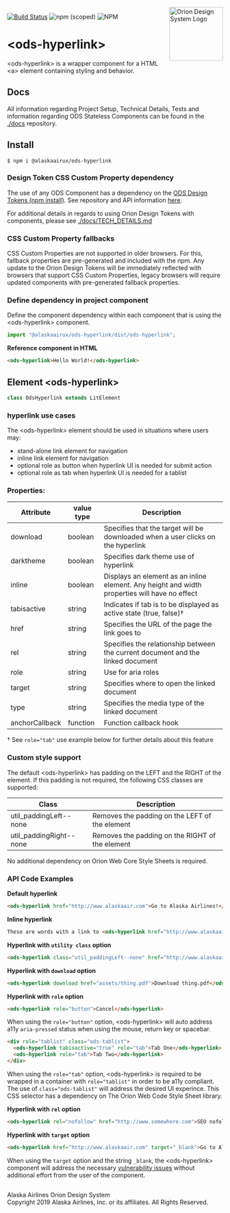 <img src="https://resource.alaskaair.net/-/media/2C1969F8FB244C919205CD48429C13AC" alt="Orion Design System Logo" title="Be the change you want to see" width="125" align="right" />

[![Build Status](https://travis-ci.org/AlaskaAirlines/OrionStatelessComponents__ods-hyperlink.svg?branch=master)](https://travis-ci.org/AlaskaAirlines/OrionStatelessComponents__ods-hyperlink)
![npm (scoped)](https://img.shields.io/npm/v/@alaskaairux/ods-hyperlink.svg?color=orange)
![NPM](https://img.shields.io/npm/l/@alaskaairux/ods-hyperlink.svg?color=blue)

# \<ods-hyperlink>

\<ods-hyperlink> is a wrapper component for a HTML \<a> element containing styling and behavior.

## Docs

All information regarding Project Setup, Technical Details, Tests and information regarding ODS Stateless Components can be found in the [./docs](https://github.com/AlaskaAirlines/OrionStatelessComponents__docs) repository.

## Install

```shell
$ npm i @alaskaairux/ods-hyperlink
```

### Design Token CSS Custom Property dependency

The use of any ODS Component has a dependency on the [ODS Design Tokens (npm install)](https://www.npmjs.com/package/@alaskaairux/orion-design-tokens). See repository and API information [here](https://github.com/AlaskaAirlines/OrionDesignTokens).

For additional details in regards to using Orion Design Tokens with components, please see [./docs/TECH_DETAILS.md](https://github.com/AlaskaAirlines/OrionStatelessComponents__docs/blob/master/docs/TECH_DETAILS.md)

### CSS Custom Property fallbacks

CSS Custom Properties are not supported in older browsers. For this, fallback properties are pre-generated and included with the npm. Any update to the Orion Design Tokens will be immediately reflected with browsers that support CSS Custom Properties, legacy browsers will require updated components with pre-generated fallback properties.

### Define dependency in project component

Define the component dependency within each component that is using the \<ods-hyperlink> component.

```javascript
import "@alaskaairux/ods-hyperlink/dist/ods-hyperlink";
```

**Reference component in HTML**

```html
<ods-hyperlink>Hello World!</ods-hyperlink>
```

## Element \<ods-hyperlink>

```javascript
class OdsHyperlink extends LitElement
```

### hyperlink use cases

The \<ods-hyperlink> element should be used in situations where users may:

* stand-alone link element for navigation
* inline link element for navigation
* optional role as button when hyperlink UI is needed for submit action
* optional role as tab when hyperlink UI is needed for a tablist

### Properties:

| Attribute | value type | Description |
|----|----|----|
| download | boolean | Specifies that the target will be downloaded when a user clicks on the hyperlink |
| darktheme | boolean | Specifies dark theme use of hyperlink |
| inline | boolean | Displays an element as an inline element. Any height and width properties will have no effect |
| tabisactive | string | Indicates if tab is to be displayed as active state (true, false)† |
| href | string | Specifies the URL of the page the link goes to |
| rel | string | Specifies the relationship between the current document and the linked document |
| role | string | Use for aria roles |
| target | string | Specifies where to open the linked document |
| type | string | Specifies the media type of the linked document |
| anchorCallback | function | Function callback hook |

† See `role="tab"` use example below for further details about this feature

### Custom style support 

The default \<ods-hyperlink> has padding on the LEFT and the RIGHT of the element. If this padding is not required, the following CSS classes are supported:

| Class | Description |
|---|---|
| util_paddingLeft--none | Removes the padding on the LEFT of the element |
| util_paddingRight--none | Removes the padding on the RIGHT of the element |

No additional dependency on Orion Web Core Style Sheets is required.

### API Code Examples

**Default hyperlink**

```html
<ods-hyperlink href="http://www.alaskaair.com">Go to Alaska Airlines!</ods-hyperlink>
```

**Inline hyperlink**

```html
These are words with a link to <ods-hyperlink href="http://www.alaskaair.com" inline>Go to Alaska Airlines!</ods-hyperlink> and then show more words!
```

**Hyperlink with `utility class` option**

```html
<ods-hyperlink class="util_paddingLeft--none" href="http://www.alaskaair.com">Go to Alaska Airlines!</ods-hyperlink>
```

**Hyperlink with `download` option**

```html
<ods-hyperlink download href="assets/thing.pdf">Download thing.pdf</ods-hyperlink>
```

**Hyperlink with `role` option**

```html
<ods-hyperlink role="button">Cancel</ods-hyperlink>
```

When using the `role="button"` option, \<ods-hyperlink> will auto address a11y `aria-pressed` status when using the mouse, return key or spacebar.

```html
<div role="tablist" class="ods-tablist">
  <ods-hyperlink tabisactive="true" role="tab">Tab One</ods-hyperlink>
  <ods-hyperlink role="tab">Tab Two</ods-hyperlink>
</div>
```

When using the `role="tab"` option, \<ods-hyperlink> is required to be wrapped in a container with `role="tablist"` in order to be a11y compliant. The use of `class="ods-tablist"` will address the desired UI experince. This CSS selector has a dependency on The Orion Web Code Style Sheet library.

**Hyperlink with `rel` option**

```html
<ods-hyperlink rel="nofollow" href="http://www.somewhere.com">SEO nofollow</ods-hyperlink>
```

**Hyperlink with `target` option**

```html
<ods-hyperlink href="http://www.alaskaair.com" target="_blank">Go to Alaska Airlines!</ods-hyperlink>
```

When using the `target` option and the string `_blank`, the \<ods-hyperlink> component will address the necessary [vulnerability issues](https://www.jitbit.com/alexblog/256-targetblank---the-most-underestimated-vulnerability-ever/) without additional effort from the user of the component.

##

Alaska Airlines Orion Design System<br>
Copyright 2019 Alaska Airlines, Inc. or its affiliates. All Rights Reserved.
